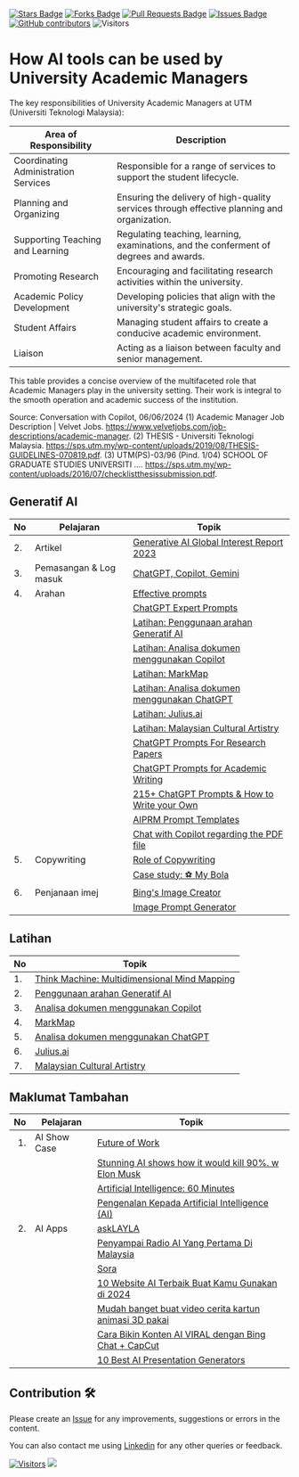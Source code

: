 <a href="https://github.com/drshahizan/ai-tools/stargazers"><img src="https://img.shields.io/github/stars/drshahizan/ai-tools" alt="Stars Badge"/></a>
<a href="https://github.com/drshahizan/ai-tools/network/members"><img src="https://img.shields.io/github/forks/drshahizan/ai-tools" alt="Forks Badge"/></a>
<a href="https://github.com/drshahizan/ai-tools"><img src="https://img.shields.io/github/issues-pr/drshahizan/ai-tools" alt="Pull Requests Badge"/></a>
<a href="https://github.com/drshahizan/ai-tools/issues"><img src="https://img.shields.io/github/issues/drshahizan/ai-tools" alt="Issues Badge"/></a>
<a href="https://github.com/drshahizan/ai-tools/graphs/contributors"><img alt="GitHub contributors" src="https://img.shields.io/github/contributors/drshahizan/ai-tools?color=2b9348"></a>
![Visitors](https://api.visitorbadge.io/api/visitors?path=https%3A%2F%2Fgithub.com%2Fdrshahizan%2Fai-tools&labelColor=%23d9e3f0&countColor=%23697689&style=flat)

# How AI tools can be used by University Academic Managers

The key responsibilities of University Academic Managers at UTM (Universiti Teknologi Malaysia):

| **Area of Responsibility** | **Description** |
|----------------------------|-----------------|
| Coordinating Administration Services | Responsible for a range of services to support the student lifecycle. |
| Planning and Organizing | Ensuring the delivery of high-quality services through effective planning and organization. |
| Supporting Teaching and Learning | Regulating teaching, learning, examinations, and the conferment of degrees and awards. |
| Promoting Research | Encouraging and facilitating research activities within the university. |
| Academic Policy Development | Developing policies that align with the university's strategic goals. |
| Student Affairs | Managing student affairs to create a conducive academic environment. |
| Liaison | Acting as a liaison between faculty and senior management. |

This table provides a concise overview of the multifaceted role that Academic Managers play in the university setting. Their work is integral to the smooth operation and academic success of the institution.

Source: Conversation with Copilot, 06/06/2024
(1) Academic Manager Job Description | Velvet Jobs. https://www.velvetjobs.com/job-descriptions/academic-manager.
(2) THESIS - Universiti Teknologi Malaysia. https://sps.utm.my/wp-content/uploads/2019/08/THESIS-GUIDELINES-070819.pdf.
(3) UTM(PS)-03/96 (Pind. 1/04) SCHOOL OF GRADUATE STUDIES UNIVERSITI .... https://sps.utm.my/wp-content/uploads/2016/07/checklistthesissubmission.pdf.

## Generatif AI

| No | Pelajaran | Topik |
|--------|---------|---------|
| 2.| Artikel |[Generative AI Global Interest Report 2023](https://www.electronicshub.org/generative-ai-global-interest-report-2023/)
| 3. | Pemasangan & Log masuk |[ChatGPT, Copilot, Gemini](materials/pimpin/signin.md)|
| 4. | Arahan | [Effective prompts](https://drshahizan.gitbook.io/copywriting-chatgpt/prompts/effective-prompts)|
|  |  | [ChatGPT Expert Prompts](https://github.com/drshahizan/Generative-AI-Playground/blob/main/materials/prompt.md)|
|  |  | [Latihan: Penggunaan arahan Generatif AI](pimpin/fungsi.md)|
|  |  | [Latihan: Analisa dokumen menggunakan Copilot](pimpin/dokumen_copilot.md)|
|  |  | [Latihan: MarkMap](pimpin/markmap.md)|
|  |  | [Latihan: Analisa dokumen menggunakan ChatGPT](pimpin/dokumen_chatgpt.md)|
|  |  | [Latihan: Julius.ai](https://julius.ai/)|
|  |  | [Latihan: Malaysian Cultural Artistry](https://github.com/drshahizan/Generative-AI-Playground/blob/main/materials/drawing.md) |
|  |  | [ChatGPT Prompts For Research Papers](https://github.com/drshahizan/Generative-AI-Playground/blob/main/materials/prompt_research.md)|
|  |  | [ChatGPT Prompts for Academic Writing](https://github.com/drshahizan/Generative-AI-Playground/blob/main/materials/prompt_academic.md)|
|  |  | [215+ ChatGPT Prompts & How to Write your Own](https://writesonic.com/blog/chatgpt-prompts)|
|  |  | [AIPRM Prompt Templates](https://drshahizan.gitbook.io/copywriting-chatgpt/prompts/aiprm-prompt-templates)|
|  |  | [Chat with Copilot regarding the PDF file](https://github.com/drshahizan/Generative-AI-Playground/blob/main/materials/copilot.md)|
| 5. | Copywriting| [Role of Copywriting](https://drshahizan.gitbook.io/copywriting-chatgpt/introduction-copywriting/role) |
|  | | [Case study: ⚽ My Bola](https://drshahizan.gitbook.io/copywriting-chatgpt/introduction-copywriting/case-study/copywriting) |
| 6. | Penjanaan imej | [Bing's Image Creator](https://github.com/drshahizan/Generative-AI-Playground/blob/main/materials/bing_image.md) |
|  |  | [Image Prompt Generator](https://aivyx.com/bing-create-prompt-generator/) |

## Latihan

| No | Topik |
|------------|----|
| 1. | [Think Machine: Multidimensional Mind Mapping](https://thinkmachine.com/)|
| 2. | [Penggunaan arahan Generatif AI](pimpin/fungsi.md)|
| 3. | [Analisa dokumen menggunakan Copilot](pimpin/dokumen_copilot.md)|
| 4. | [MarkMap](pimpin/markmap.md)|
| 5. | [Analisa dokumen menggunakan ChatGPT](pimpin/dokumen_chatgpt.md)|
| 6. | [Julius.ai](https://julius.ai/)|
| 7. | [Malaysian Cultural Artistry](https://github.com/drshahizan/Generative-AI-Playground/blob/main/materials/drawing.md) |


## Maklumat Tambahan

| No | Pelajaran | Topik |
|--------:|---------|---------|
| 1. | AI Show Case | [Future of Work](../../images/Future%20of%20Work%20.pdf) |
|||[Stunning AI shows how it would kill 90%. w Elon Musk](https://youtu.be/J6Mdq3n6kgk?si=4G0k5-WNH55pBMhw)|
|||[Artificial Intelligence: 60 Minutes ](https://youtu.be/aZ5EsdnpLMI?si=3aEFdMyTnOWZTuCZ)|
||| [Pengenalan Kepada Artificial Intelligence (AI)](https://youtu.be/kms0WrEbs0Q?si=woVk00RDgFNC5rBd)|
| 2. | AI Apps| [askLAYLA](https://justasklayla.com/) |
||| [Penyampai Radio AI Yang Pertama Di Malaysia](https://says.com/my/seismik/kenali-aina-sabrina-dj-fly-fm-juga-ai-yang-pertama-di-malaysia-sebagai-penyampai-radio)|
|||[Sora](https://openai.com/sora)|
||| [10 Website AI Terbaik Buat Kamu Gunakan di 2024](https://www.facebook.com/reel/671923085023778) |
||| [Mudah banget buat video cerita kartun animasi 3D pakai](https://www.youtube.com/watch?v=6IYBxbpKato)|
||| [Cara Bikin Konten AI VIRAL dengan Bing Chat + CapCut](https://youtu.be/ed30BLkVpis?si=Z6XmTWxVO1PC_kyv)|
||| [10 Best AI Presentation Generators](https://www.unite.ai/best-ai-presentation-generators/)|

## Contribution 🛠️
Please create an [Issue](https://github.com/drshahizan/ai-tools/issues) for any improvements, suggestions or errors in the content.

You can also contact me using [Linkedin](https://www.linkedin.com/in/drshahizan/) for any other queries or feedback.

[![Visitors](https://api.visitorbadge.io/api/visitors?path=https%3A%2F%2Fgithub.com%2Fdrshahizan&labelColor=%23697689&countColor=%23555555&style=plastic)](https://visitorbadge.io/status?path=https%3A%2F%2Fgithub.com%2Fdrshahizan)
![](https://hit.yhype.me/github/profile?user_id=81284918)


